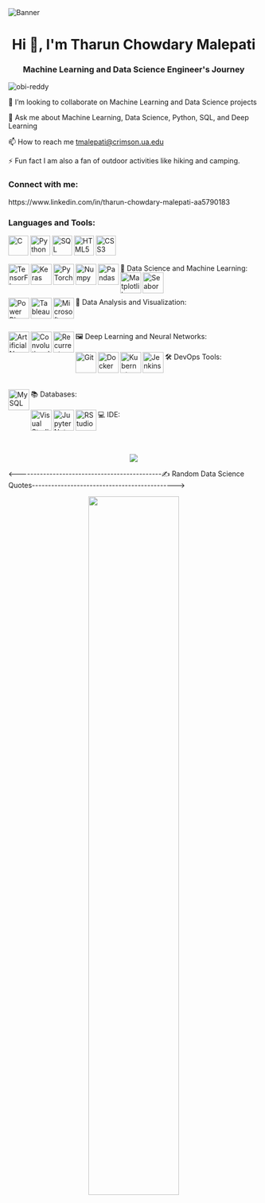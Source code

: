 <img src="https://github.com/obi-reddy/obi-reddy/blob/28a8f60373006426ed6dff5ddf3d6f603281d675/Banner.gif" alt="Banner" />

</p>
<h1 align="center">Hi 👋, I'm Tharun Chowdary Malepati</h1>
<h3 align="center">Machine Learning and Data Science Engineer's Journey</h3>
<p align="left"> 
    <img src="https://komarev.com/ghpvc/?username=obi-reddy&label=Profile%20views&color=0e75b6&style=flat" alt="obi-reddy" />
</p>
👯 I’m looking to collaborate on Machine Learning and Data Science projects    

💬 Ask me about Machine Learning, Data Science, Python, SQL, and Deep Learning

📫 How to reach me tmalepati@crimson.ua.edu

⚡ Fun fact I am also a fan of outdoor activities like hiking and camping.

<h3 align="left">Connect with me:</h3> https://www.linkedin.com/in/tharun-chowdary-malepati-aa5790183
<p align="left">
</p>
<h3 align="left">Languages and Tools:</h3>  
<p align="left"> 
    <img src="https://upload.wikimedia.org/wikipedia/commons/1/19/C_Logo.png" alt="C" width="40" height="40"/>

  <img src="https://icon.icepanel.io/Technology/svg/Python.svg" alt="Python" width="40" height="40"/>
    <img src="https://upload.wikimedia.org/wikipedia/commons/8/87/Sql_data_base_with_logo.png" alt="SQL" width="40" height="40"/>
  <img src="https://icon.icepanel.io/Technology/svg/HTML5.svg" alt="HTML5" width="40" height="40"/>
  <img src="https://icon.icepanel.io/Technology/svg/CSS3.svg" alt="CSS3" width="40" height="40"/>
</p>
📝 Data Science and Machine Learning:
  <img height="42px" align="left" src="https://icon.icepanel.io/Technology/svg/TensorFlow.svg" alt="TensorFlow" />
  <img height="42px" align="left" src="https://icon.icepanel.io/Technology/svg/Keras.svg" alt="Keras" />
  <img height="42px" align="left" src="https://icon.icepanel.io/Technology/svg/PyTorch.svg" alt="PyTorch" />
  <img height="42px" align="left" src="https://icon.icepanel.io/Technology/svg/Numpy.svg" alt="Numpy" />
  <img height="42px" align="left" src="https://icon.icepanel.io/Technology/svg/Pandas.svg" alt="Pandas" />
  <img height="42px" align="left" src="https://icon.icepanel.io/Technology/svg/Matplotlib.svg" alt="Matplotlib" />
  <img height="42px" align="left" src="https://icon.icepanel.io/Technology/svg/Seaborn.svg" alt="Seaborn" />
<br/>
<br/>
<br/>
<br/>
📝 Data Analysis and Visualization:
  <img height="42px" align="left" src="https://icon.icepanel.io/Technology/svg/Power-BI.svg" alt="Power BI" />
  <img height="42px" align="left" src="https://icon.icepanel.io/Technology/svg/Tableau.svg" alt="Tableau" />
  <img height="42px" align="left" src="https://icon.icepanel.io/Technology/svg/Microsoft-Excel.svg" alt="Microsoft Excel" />
<br/>
<br/>
<br/> 
<br/>
🖼️ Deep Learning and Neural Networks:
  <img height="42px" align="left" src="https://icon.icepanel.io/Technology/svg/Artificial-Neural-Network.svg" alt="Artificial Neural Network" />
  <img height="42px" align="left" src="https://icon.icepanel.io/Technology/svg/Convolutional-Neural-Network.svg" alt="Convolutional Neural Network" />
  <img height="42px" align="left" src="https://icon.icepanel.io/Technology/svg/Recurrent-Neural-Network.svg" alt="Recurrent Neural Network" />
<br/>
<br/>
🛠️ DevOps Tools:
  <img height="42px" align="left" src="https://icon.icepanel.io/Technology/svg/Git.svg" alt="Git" />
  <img height="42px" align="left" src="https://icon.icepanel.io/Technology/svg/Docker.svg" alt="Docker" />
  <img height="42px" align="left" src="https://icon.icepanel.io/Technology/svg/Kubernetes.svg" alt="Kubernetes" />
  <img height="42px" align="left" src="https://icon.icepanel.io/Technology/svg/Jenkins.svg" alt="Jenkins" />
<br/>
<br/>
<br/>
<br/> 
📚 Databases:
  <img height="42px" align="left" src="https://icon.icepanel.io/Technology/svg/MySQL.svg" alt="MySQL" />
  
<br/>
<br/>
💻 IDE:
  <img height="42px" align="left" src="https://icon.icepanel.io/Technology/svg/Visual-Studio-Code-%28VS-Code%29.svg" alt="Visual Studio Code" />
  <img height="42px" align="left" src="https://icon.icepanel.io/Technology/svg/Jupyter.svg" alt="Jupyter Notebook" />
  <img height="42px" align="left" src="https://icon.icepanel.io/Technology/svg/RStudio.svg" alt="RStudio" />
<br/>
<br/>
<br/>
<br/>
<p align="center">
  <img src="https://github-readme-streak-stats.herokuapp.com/?user=obi-reddy&theme=midnight-purple"/>
</p> 
<---------------------------------------------✍️ Random Data Science Quotes--------------------------------------------->

<!--![](https://quotes-github-readme.vercel.app/api?type=horizontal&theme=merko)-->
<p align=center>
  <img align="center" width=60% src="https://quotes-github-readme.vercel.app/api?type=horizontal&theme=merko" />
<p>
